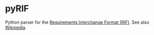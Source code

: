 # pyRIF

Python parser for the [Requirements Interchange Format (RIF)](http://www.automotive-his.de/rif/). See also [Wikipedia](https://en.wikipedia.org/wiki/Requirements_Interchange_Format).
